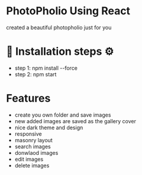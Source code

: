 # PhotoPholio Using React
created a beautiful photopholio just for you

# 📍 Installation steps ⚙
- step 1: npm install --force
- step 2: npm start

# Features   
- create you own folder and save images
- new added images are saved as the gallery cover
- nice dark theme and design
- responsive
- masonry layout
- search images
- donwlaod images
- edit images
- delete images